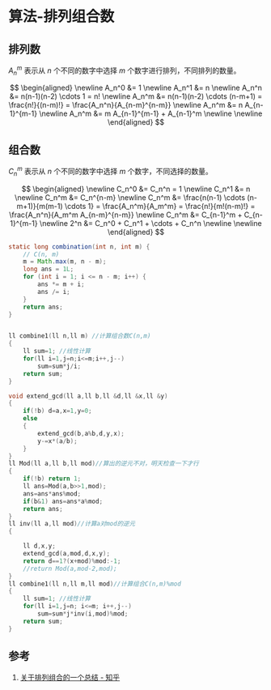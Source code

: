 # 算法-排列组合数


<!--more-->

## 排列数

$A_n^m$ 表示从 $n$ 个不同的数字中选择 $m$ 个数字进行排列，不同排列的数量。

$$
\begin{aligned}
\newline
A_n^0 &= 1 \newline
A_n^1 &= n \newline
A_n^n &= n(n-1)(n-2) \cdots 1 = n! \newline
A_n^m &= n(n-1)(n-2) \cdots (n-m+1) = \frac{n!}{(n-m)!} = \frac{A_n^n}{A_{n-m}^{n-m}} \newline
A_n^m &= n A_{n-1}^{m-1} \newline
A_n^m &= m A_{n-1}^{m-1} + A_{n-1}^m \newline
\newline
\end{aligned}
$$

## 组合数

$C_n^m$ 表示从 $n$ 个不同的数字中选择 $m$ 个数字，不同选择的数量。

$$
\begin{aligned}
\newline
C_n^0 &= C_n^n = 1 \newline
C_n^1 &= n \newline
C_n^m &= C_n^{n-m} \newline
C_n^m &= \frac{n(n-1) \cdots (n-m+1)}{m(m-1) \cdots 1} = \frac{A_n^m}{A_m^m} = \frac{n!}{m!(n-m)!} = \frac{A_n^n}{A_m^m A_{n-m}^{n-m}} \newline
C_n^m &= C_{n-1}^m + C_{n-1}^{m-1} \newline
2^n &= C_n^0 + C_n^1 + \cdots + C_n^n \newline
\newline
\end{aligned}
$$

```java
static long combination(int n, int m) {
    // C(n, m)
    m = Math.max(m, n - m);
    long ans = 1L;
    for (int i = 1; i <= n - m; i++) {
        ans *= m + i;
        ans /= i;
    }
    return ans;
}
```

```java

```

```cpp
ll combine1(ll n,ll m) //计算组合数C(n,m)
{
    ll sum=1; //线性计算
    for(ll i=1,j=n;i<=m;i++,j--)
        sum=sum*j/i;
    return sum;
}
```

```cpp
void extend_gcd(ll a,ll b,ll &d,ll &x,ll &y)
{
    if(!b) d=a,x=1,y=0;
    else
    {
        extend_gcd(b,a%b,d,y,x);
        y-=x*(a/b);
    }
}
ll Mod(ll a,ll b,ll mod)//算出的逆元不对，明天检查一下才行
{
    if(!b) return 1;
    ll ans=Mod(a,b>>1,mod);
    ans=ans*ans%mod;
    if(b&1) ans=ans*a%mod;
    return ans;
}
ll inv(ll a,ll mod)//计算a对mod的逆元
{

    ll d,x,y;
    extend_gcd(a,mod,d,x,y);
    return d==1?(x+mod)%mod:-1;
    //return Mod(a,mod-2,mod);
}
ll combine1(ll n,ll m,ll mod)//计算组合C(n,m)%mod
{
    ll sum=1; //线性计算
    for(ll i=1,j=n; i<=m; i++,j--)
        sum=sum*j*inv(i,mod)%mod;
    return sum;
}
```

## 参考

1. [关于排列组合的一个总结 - 知乎](https://zhuanlan.zhihu.com/p/56326836)

